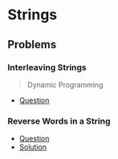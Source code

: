 # Strings

## Problems

### Interleaving Strings

> Dynamic Programming

- [Question](https://leetcode.com/problems/interleaving-string/)

### Reverse Words in a String

- [Question](https://leetcode.com/problems/reverse-words-in-a-string/)
- [Solution](/CompetitiveProgramming/Strings/reverseWordsInAString.py)
